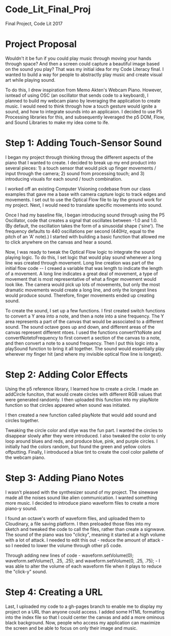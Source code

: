 # Code_Lit_Final_Proj
Final Project, Code Lit 2017

# Project Proposal
Wouldn't it be fun if you could play music through moving your hands through space? And then a screen could capture a beautiful image based on the sound you play? That was my initial idea for my Code Literacy final. I wanted to build a way for people to abstractly play music and create visual art while playing sound.

To do this, I drew inspiration from Memo Akten's Webcam Piano. However, isntead of using OSC (an oscillator that sends code to a keyboard), I planned to build my webcam piano by leveraging the application to create music. I would need to think through how a touch gesture would ignite a sound, and how to integrate sounds into an applicaion. I decided to use P5 Processing libraries for this, and subsequently leveraged the p5 DOM, Flow, and Sound Libraries to make my idea come to ife.

# Step 1: Adding Touch-Sensor Sound
I began my project through thinking throug the different aspects of the piano that I wanted to create. I decided to break up my end product into several pieces: 1) a touch sensor that would pick up finger movements / input through the camera; 2) sound from processing touch; and 3) introducing visuals for each sound / touch combination.

I worked off an existing Computer Visioning codebase from our class examples that gave me a base with camera capture logic to track edges and movements. I set out to use the Optical Flow file to lay the ground work for my project. Next, I would need to translate specific movements into sound.  

Once I had my baseline file, I began introducing sound through using the P5 Oscillator, code that creates a signal that oscillates between -1.0 and 1.0. (By default, the oscillation takes the form of a sinusoidal shape ('sine'). The frequency defaults to 440 oscillations per second (440Hz, equal to the pitch of an 'A' note).) I started with building a basic function that allowed me to click anywhere on the canvas and hear a sound. 

Now, I was ready to tweak the Optical Flow logic to integrate the sound playing logic. To do this, I set logic that would play sound whenever a long line was created through movement. Long line creation was part of the initial flow code -- I creaed a variable that was length to indicate the length of a movement. A long line indicates a great deal of movement, a type of movement that is most representative of what a finger movement would look like. The camera would pick up lots of movements, but only the most dramatic movements would create a long line, and only the longest lines would produce sound. Therefore, finger movements ended up creating sound.

To create the sound, I set up a few functions. I first created switch functions to convert a Y area into a note, and then a note into a sine frequency. The Y area represents a part of the canvas that would be associated to a different sound. The sound octave goes up and down, and different areas of the canvas represent different ntoes. I used the functions convertYtoNote and convertNotetoFrequency to first convert a section of the canvas to a note, and then convert a note to a sound frequency. Then I put this logic into a playSound function to bring it all together. The sound would essentially play wherever my finger hit (and where my invisible optical flow line is longest).

# Step 2: Adding Color Effects
Using the p5 reference library, I learned how to create a circle. I made an addCircle funciton, that would create circles with different RGB values that were generated randomly. I then uploaded this function into my playNote function so that circles appeared when sound was initiated.

I then created a new function called playNote that would add sound and circles together.

Tweaking the circle color and stlye was the fun part. I wanted the circles to disappear slowly after they were introduced. I also tweaked the color to only loop around blues and reds, and produce blue, pink, and purple circles. I initially had the colors random, but found the green and yellow colors offputting. Finally, I introduced a blue tint to create the cool color pallette of the webcam piano.

# Step 3: Adding Piano Notes
I wasn't pleased with the synthesizer sound of my project. The sinewave made all the noises sound like alien communication. I wanted something more music. I decided to introduce piano waveform files to create a more piano-y sound.

I found an octave's worth of waveform files, and uploaded them to Cloudinary, a file saving platform. I then preloaded those files into my sketch and tweaked the code to call the files, rather than create a signwave. The sound of the piano was too "clicky", meaning it started at a high volume with a lot of attack. I needed to edit this out - reduce the amount of attack - so I needed to lower the volume through other p5 code.

Through adding new lines of code - waveform.setVolume(0); waveform.setVolume(1, .25, .25); and waveform.setVolume(0, .25, .75); - I was able to alter the volume of each waveform file when it plays to reduce the "click-y" sound.

# Step 4: Creating a URL
Last, I uploaded my code to a gh-pages branch to enable me to display my project on a URL than anyone could access. I added some HTML formatting into the index file so that I could center the canvas and add a more ominous black background. Now, people who access my application can maximize the screen and be able to focus on only their image and music.
